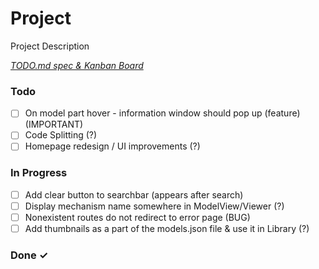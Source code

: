 # Project

Project Description

<em>[TODO.md spec & Kanban Board](https://bit.ly/3fCwKfM)</em>

### Todo

- [ ] On model part hover - information  window should pop up (feature) (IMPORTANT)  
- [ ] Code Splitting (?)  
- [ ] Homepage redesign / UI improvements (?)  

### In Progress

- [ ] Add clear button to searchbar (appears after search)  
- [ ] Display mechanism name somewhere in ModelView/Viewer (?)  
- [ ] Nonexistent routes do not redirect to error page (BUG)  
- [ ] Add thumbnails as a part of the models.json file & use it in Library (?)  

### Done ✓


